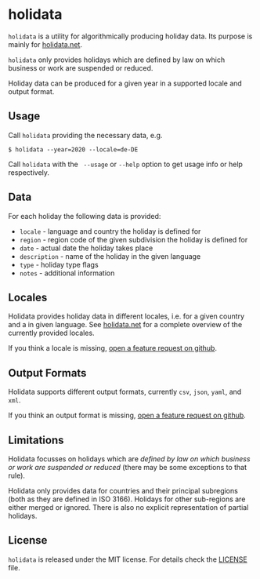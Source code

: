 # holidata

`holidata` is a utility for algorithmically producing holiday data.
Its purpose is mainly for [holidata.net](https://holidata.net).

`holidata` only provides holidays which are defined by law on which business or work are suspended or reduced.

Holiday data can be produced for a given year in a supported locale and output format.

## Usage

Call `holidata` providing the necessary data, e.g.
```
$ holidata --year=2020 --locale=de-DE
```
Call `holidata` with the ` --usage` or `--help` option to get usage info or help respectively.
 
## Data

For each holiday the following data is provided:
* `locale` - language and country the holiday is defined for
* `region` - region code of the given subdivision the holiday is defined for
* `date` - actual date the holiday takes place
* `description` - name of the holiday in the given language
* `type` - holiday type flags
* `notes` - additional information

## Locales

Holidata provides holiday data in different locales, i.e. for a given country and a in given language.
See [holidata.net](https://holidata.net/locale_index.html) for a complete overview of the currently provided locales.

If you think a locale is missing, [open a feature request on github](https://github.com/GothenburgBitFactory/holidata/issues).

## Output Formats

Holidata supports different output formats, currently `csv`, `json`, `yaml`, and `xml`.

If you think an output format is missing, [open a feature request on github](https://github.com/GothenburgBitFactory/holidata/issues).

## Limitations

Holidata focusses on holidays which are _defined by law on which business or work are suspended or reduced_ (there may be some exceptions to that rule).

Holidata only provides data for countries and their principal subregions (both as they are defined in ISO 3166).
Holidays for other sub-regions are either merged or ignored.
There is also no explicit representation of partial holidays.

## License

`holidata` is released under the MIT license. For details check the [LICENSE](LICENSE) file.

